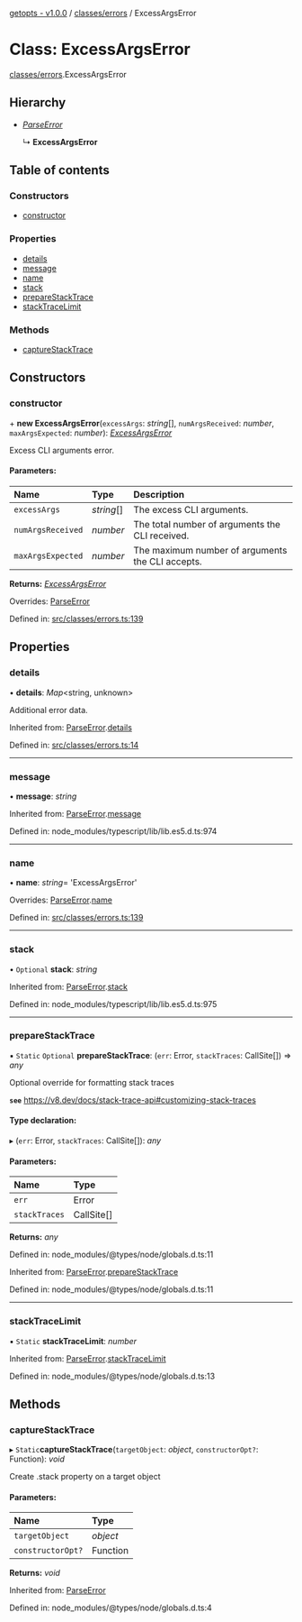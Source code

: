 [getopts - v1.0.0](../README.md) / [classes/errors](../modules/classes_errors.md) / ExcessArgsError

# Class: ExcessArgsError

[classes/errors](../modules/classes_errors.md).ExcessArgsError

## Hierarchy

- [_ParseError_](classes_errors.parseerror.md)

  ↳ **ExcessArgsError**

## Table of contents

### Constructors

- [constructor](classes_errors.excessargserror.md#constructor)

### Properties

- [details](classes_errors.excessargserror.md#details)
- [message](classes_errors.excessargserror.md#message)
- [name](classes_errors.excessargserror.md#name)
- [stack](classes_errors.excessargserror.md#stack)
- [prepareStackTrace](classes_errors.excessargserror.md#preparestacktrace)
- [stackTraceLimit](classes_errors.excessargserror.md#stacktracelimit)

### Methods

- [captureStackTrace](classes_errors.excessargserror.md#capturestacktrace)

## Constructors

### constructor

\+ **new ExcessArgsError**(`excessArgs`: _string_[], `numArgsReceived`: _number_, `maxArgsExpected`: _number_): [_ExcessArgsError_](classes_errors.excessargserror.md)

Excess CLI arguments error.

#### Parameters:

| Name              | Type       | Description                                      |
| :---------------- | :--------- | :----------------------------------------------- |
| `excessArgs`      | _string_[] | The excess CLI arguments.                        |
| `numArgsReceived` | _number_   | The total number of arguments the CLI received.  |
| `maxArgsExpected` | _number_   | The maximum number of arguments the CLI accepts. |

**Returns:** [_ExcessArgsError_](classes_errors.excessargserror.md)

Overrides: [ParseError](classes_errors.parseerror.md)

Defined in: [src/classes/errors.ts:139](https://github.com/prasadrajandran/node-getopts/blob/c78e9e9/src/classes/errors.ts#L139)

## Properties

### details

• **details**: _Map_<string, unknown\>

Additional error data.

Inherited from: [ParseError](classes_errors.parseerror.md).[details](classes_errors.parseerror.md#details)

Defined in: [src/classes/errors.ts:14](https://github.com/prasadrajandran/node-getopts/blob/c78e9e9/src/classes/errors.ts#L14)

---

### message

• **message**: _string_

Inherited from: [ParseError](classes_errors.parseerror.md).[message](classes_errors.parseerror.md#message)

Defined in: node_modules/typescript/lib/lib.es5.d.ts:974

---

### name

• **name**: _string_= 'ExcessArgsError'

Overrides: [ParseError](classes_errors.parseerror.md).[name](classes_errors.parseerror.md#name)

Defined in: [src/classes/errors.ts:139](https://github.com/prasadrajandran/node-getopts/blob/c78e9e9/src/classes/errors.ts#L139)

---

### stack

• `Optional` **stack**: _string_

Inherited from: [ParseError](classes_errors.parseerror.md).[stack](classes_errors.parseerror.md#stack)

Defined in: node_modules/typescript/lib/lib.es5.d.ts:975

---

### prepareStackTrace

▪ `Static` `Optional` **prepareStackTrace**: (`err`: Error, `stackTraces`: CallSite[]) => _any_

Optional override for formatting stack traces

**`see`** https://v8.dev/docs/stack-trace-api#customizing-stack-traces

#### Type declaration:

▸ (`err`: Error, `stackTraces`: CallSite[]): _any_

#### Parameters:

| Name          | Type       |
| :------------ | :--------- |
| `err`         | Error      |
| `stackTraces` | CallSite[] |

**Returns:** _any_

Defined in: node_modules/@types/node/globals.d.ts:11

Inherited from: [ParseError](classes_errors.parseerror.md).[prepareStackTrace](classes_errors.parseerror.md#preparestacktrace)

Defined in: node_modules/@types/node/globals.d.ts:11

---

### stackTraceLimit

▪ `Static` **stackTraceLimit**: _number_

Inherited from: [ParseError](classes_errors.parseerror.md).[stackTraceLimit](classes_errors.parseerror.md#stacktracelimit)

Defined in: node_modules/@types/node/globals.d.ts:13

## Methods

### captureStackTrace

▸ `Static`**captureStackTrace**(`targetObject`: _object_, `constructorOpt?`: Function): _void_

Create .stack property on a target object

#### Parameters:

| Name              | Type     |
| :---------------- | :------- |
| `targetObject`    | _object_ |
| `constructorOpt?` | Function |

**Returns:** _void_

Inherited from: [ParseError](classes_errors.parseerror.md)

Defined in: node_modules/@types/node/globals.d.ts:4
